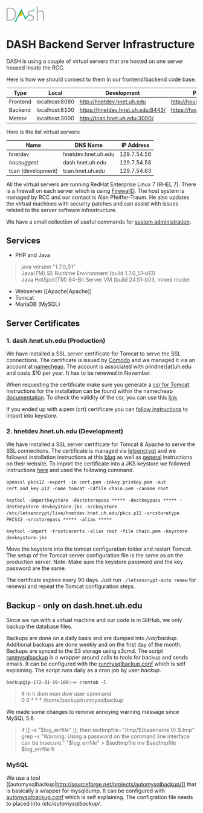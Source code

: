 <img src="assets/img/dash.png" width="100">

# DASH Backend Server Infrastructure

DASH is using a couple of virtual servers that are hosted on one server housed inside the RCC.

Here is how we should connect to them in our frontend/backend code base.

Type | Local | Development | Production
--- | --- | --- | ---
Frontend | localhost:8080 | http://hnetdev.hnet.uh.edu | http://housuggest.org
Backend | localhost:8100 | https://hnetdev.hnet.uh.edu:8443/ | https://housuggest.org:8443
Meteor | localhost:3000 | http://tcan.hnet.uh.edu:3000/ |

Here is the list virtual servers:

| Name    | DNS Name   | IP Address                 |
|-----------------|--------------|---------------------------|
| hnetdev     | hnetdev.hnet.uh.edu | 129.7.54.56 |
| _housuggest_     | dash.hnet.uh.edu | 129.7.54.58 |
| tcan (development)     | tcan.hnet.uh.edu | 129.7.54.63 |

All the virtual servers are running RedHat Enterprise Linux 7 (RHEL 7). There is a firewall on each server which is using [FirewallD](http://www.certdepot.net/rhel7-get-started-firewalld/). The host system is managed by RCC and our contact is Alan Pfeiffer-Traum. He also updates the virtual machines with security patches and can assist with issues related to the server software infrastructure.

We have a small collection of useful commands for [system administration]().

## Services

* PHP and Java
> java version "1.7.0_51"  
Java(TM) SE Runtime Environment (build 1.7.0_51-b13)  
Java HotSpot(TM) 64-Bit Server VM (build 24.51-b03, mixed mode)

* Webserver [[Apache|Apache]]
* Tomcat
* MariaDB (MySQL)

## Server Certificates

### 1. dash.hnet.uh.edu (Production)

We have installed a SSL server certificate for Tomcat to serve the SSL connections. The certificate is issued by [Comodo](https://www.namecheap.com/security/ssl-certificates/comodo/positivessl.aspx) and we managed it via an account at [namecheap](https://www.namecheap.com/). The account is associated with plindner[at]uh.edu and costs $10 per year. It has to be renewed in November.

When requesting the certificate make sure you generate a [csr for Tomcat](https://www.namecheap.com/support/knowledgebase/article.aspx/9422/0/tomcat-using-keytool).
Instructions for the installation can be found within the namecheap [documentation](https://www.namecheap.com/support/knowledgebase/article.aspx/9441/0/tomcat-using-keytool). To check the validity of the csr, you can use this [link](https://decoder.link/result/)

If you ended up with a pem (crt) certificate you can [follow instructions](https://coderwall.com/p/3t4xka/import-private-key-and-certificate-into-java-keystore) to import into keystore.

### 2. hnetdev.hnet.uh.edu (Development)

We have installed a SSL server certificate for Tomcat & Apache to serve the SSL connections. The certificate is managed via [letsencrypt](https://letsencrypt.org/) and we followed installation instructions at this [blog](https://digitz.org/blog/lets-encrypt-ssl-centos-7-setup/) as well as  [general](https://letsencrypt.org/howitworks/) instructions on their website. To import the certificate into a JKS keystore we followed instructions [here](https://community.letsencrypt.org/t/how-to-use-the-certificate-for-tomcat/3677/3) and used the following command.

`openssl pkcs12 -export -in cert.pem -inkey privkey.pem -out cert_and_key.p12 -name tomcat -CAfile chain.pem -caname root`

`keytool -importkeystore -deststorepass ***** -destkeypass ***** -destkeystore devkeystore.jks -srckeystore /etc/letsencrypt/live/hnetdev.hnet.uh.edu/pkcs.p12 -srcstoretype PKCS12 -srcstorepass ***** -alias *****`

`keytool -import -trustcacerts -alias root -file chain.pem -keystore devkeystore.jks`

Move the keystore into the tomcat configuration folder and restart Tomcat. The setup of the Tomcat server configuration file is the same as on the production server.
Note: Make sure the keystore password and the key password are the same.

The certifcate expires every 90 days. Just run `./letsencrypt-auto renew` for renewal and repeat the Tomcat configuration steps.

## Backup - only on dash.hnet.uh.edu

Since we run with a virtual machine and our code is in GitHub, we only backup the database files.

Backups are done on a daily basis and are dumped into _/var/backup_. Additional backups are done weekly and on the first day of the month. Backups are synced to the S3 storage using s3cmd. The script [runmysqlbackup](../blob/master/runmysqlbackup) is a wrapper around calls to tools for backup and sends emails. It can be configured with the [runmysqlbackup.conf](../blob/master/backup/runmysqlbackup.conf) which is self explaining. The script runs daily as a cron job by user _backup_.

`backup@ip-172-31-19-109:~> crontab -l`

> \# m h dom mon dow user command  
0 0 * * * /home/backup/runmysqlbackup

We made some changes to remove annoying warning message since MySQL 5.6
> if [[ -s "$log_errfile" ]]; then
sedtmpfile="/tmp/$(basename $0).$$.tmp"
grep -v "Warning: Using a password on the command line interface can be insecure." "$log_errfile" > $sedtmpfile
mv $sedtmpfile $log_errfile
fi

### MySQL
We use a tool [[automysqlbackup|http://sourceforge.net/projects/automysqlbackup/]] that is basically a wrapper for mysqldump. It can be configured with [automysqlbackup.conf](../blob/master/backup/automysqlbackup.conf) which is self explaining. The configration file needs to placed into _/etc/automysqlbackup/_.
